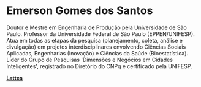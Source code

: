 # Emerson Gomes dos Santos

Doutor e Mestre em Engenharia de Produção pela Universidade de São Paulo. Professor da Universidade Federal de São Paulo (EPPEN/UNIFESP). Atua em todas as etapas da pesquisa (planejamento, coleta, análise e divulgação) em projetos interdisciplinares envolvendo Ciências Sociais Aplicadas, Engenharias (Inovação) e Ciências da Saúde (Bioestatística). Líder do Grupo de Pesquisas 'Dimensões e Negócios em Cidades Inteligentes', registrado no Diretório do CNPq e certificado pela UNIFESP.

[**Lattes**]()
